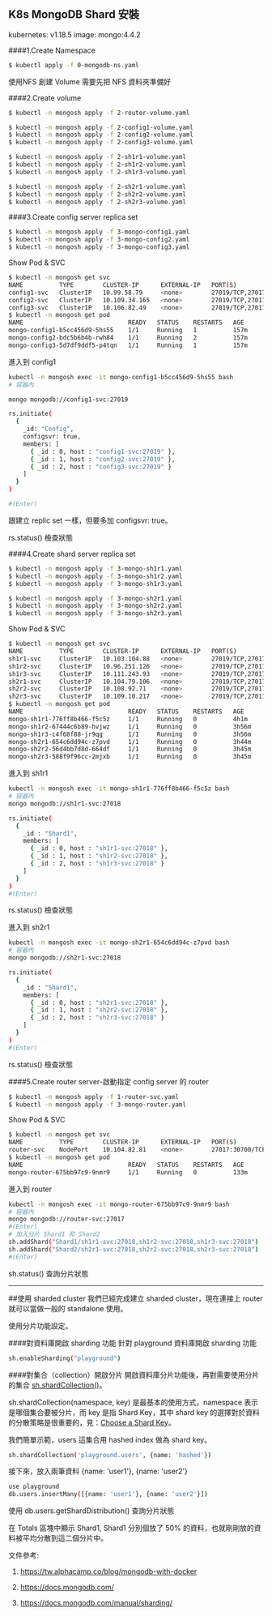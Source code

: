 ## K8s MongoDB Shard 安裝

kubernetes: v1.18.5
image: mongo:4.4.2

####1.Create Namespace
```Bash
$ kubectl apply -f 0-mongodb-ns.yaml
```

使用NFS 創建 Volume 需要先把 NFS 資料夾準備好

####2.Create volume
```Bash
$ kubectl -n mongosh apply -f 2-router-volume.yaml

$ kubectl -n mongosh apply -f 2-config1-volume.yaml
$ kubectl -n mongosh apply -f 2-config2-volume.yaml
$ kubectl -n mongosh apply -f 2-config3-volume.yaml

$ kubectl -n mongosh apply -f 2-sh1r1-volume.yaml
$ kubectl -n mongosh apply -f 2-sh1r2-volume.yaml
$ kubectl -n mongosh apply -f 2-sh1r3-volume.yaml

$ kubectl -n mongosh apply -f 2-sh2r1-volume.yaml
$ kubectl -n mongosh apply -f 2-sh2r2-volume.yaml
$ kubectl -n mongosh apply -f 2-sh2r3-volume.yaml

```

####3.Create config server replica set
```Bash
$ kubectl -n mongosh apply -f 3-mongo-config1.yaml
$ kubectl -n mongosh apply -f 3-mongo-config2.yaml
$ kubectl -n mongosh apply -f 3-mongo-config3.yaml
```
Show Pod & SVC
```Bash
$ kubectl -n mongosh get svc
NAME          TYPE        CLUSTER-IP      EXTERNAL-IP   PORT(S)                         AGE
config1-svc   ClusterIP   10.99.58.79     <none>        27019/TCP,27017/TCP,27018/TCP   4h34m
config2-svc   ClusterIP   10.109.34.165   <none>        27019/TCP,27017/TCP,27018/TCP   4h34m
config3-svc   ClusterIP   10.106.82.49    <none>        27019/TCP,27017/TCP,27018/TCP   4h34m
$ kubectl -n mongosh get pod
NAME                             READY   STATUS    RESTARTS   AGE
mongo-config1-b5cc456d9-5hs55    1/1     Running   1          157m
mongo-config2-bdc5b6b4b-rwh84    1/1     Running   2          157m
mongo-config3-5d7df9ddf5-p4tqn   1/1     Running   1          157m
```
進入到 config1

```Bash
kubectl -n mongosh exec -it mongo-config1-b5cc456d9-5hs55 bash
# 容器內

mongo mongodb://config1-svc:27019

rs.initiate(
  {
    _id: "Config",
    configsvr: true,
    members: [
      { _id : 0, host : "config1-svc:27019" },
      { _id : 1, host : "config2-svc:27019" },
      { _id : 2, host : "config3-svc:27019" }
    ]
  }
)

#(Enter)
```
跟建立 replic set 一樣，但要多加 configsvr: true。

rs.status() 檢查狀態

####4.Create shard server  replica set
```Bash
$ kubectl -n mongosh apply -f 3-mongo-sh1r1.yaml
$ kubectl -n mongosh apply -f 3-mongo-sh1r2.yaml
$ kubectl -n mongosh apply -f 3-mongo-sh1r3.yaml

$ kubectl -n mongosh apply -f 3-mongo-sh2r1.yaml
$ kubectl -n mongosh apply -f 3-mongo-sh2r2.yaml
$ kubectl -n mongosh apply -f 3-mongo-sh2r3.yaml
```
Show Pod & SVC
```Bash
$ kubectl -n mongosh get svc
NAME          TYPE        CLUSTER-IP      EXTERNAL-IP   PORT(S)                         AGE
sh1r1-svc     ClusterIP   10.103.104.88   <none>        27019/TCP,27017/TCP,27018/TCP   4h1m
sh1r2-svc     ClusterIP   10.96.251.126   <none>        27019/TCP,27017/TCP,27018/TCP   3h56m
sh1r3-svc     ClusterIP   10.111.243.93   <none>        27019/TCP,27017/TCP,27018/TCP   3h56m
sh2r1-svc     ClusterIP   10.104.79.106   <none>        27019/TCP,27017/TCP,27018/TCP   3h44m
sh2r2-svc     ClusterIP   10.108.92.71    <none>        27019/TCP,27017/TCP,27018/TCP   3h45m
sh2r3-svc     ClusterIP   10.109.10.217   <none>        27019/TCP,27017/TCP,27018/TCP   3h45m
$ kubectl -n mongosh get pod
NAME                             READY   STATUS    RESTARTS   AGE
mongo-sh1r1-776ff8b466-f5c5z     1/1     Running   0          4h1m
mongo-sh1r2-67444c6b89-hvjwz     1/1     Running   0          3h56m
mongo-sh1r3-c4f68f88-jr9qg       1/1     Running   0          3h56m
mongo-sh2r1-654c6dd94c-z7pvd     1/1     Running   0          3h44m
mongo-sh2r2-56d4bb7d8d-664df     1/1     Running   0          3h45m
mongo-sh2r3-588f9f96cc-2mjxb     1/1     Running   0          3h45m
```

進入到 sh1r1
```Bash
kubectl -n mongosh exec -it mongo-sh1r1-776ff8b466-f5c5z bash
# 容器內
mongo mongodb://sh1r1-svc:27018

rs.initiate(
  {
    _id : "Shard1",
    members: [
      { _id : 0, host : "sh1r1-svc:27018" },
      { _id : 1, host : "sh1r2-svc:27018" },
      { _id : 2, host : "sh1r3-svc:27018" }
    ]
  }
)
#(Enter)
```
rs.status() 檢查狀態

進入到 sh2r1
```Bash
kubectl -n mongosh exec -it mongo-sh2r1-654c6dd94c-z7pvd bash
# 容器內
mongo mongodb://sh2r1-svc:27018

rs.initiate(
  {
    _id : "Shard1",
    members: [
      { _id : 0, host : "sh2r1-svc:27018" },
      { _id : 1, host : "sh2r2-svc:27018" },
      { _id : 2, host : "sh2r3-svc:27018" }
    ]
  }
)
#(Enter)
```
rs.status() 檢查狀態

####5.Create router server-啟動指定 config server 的 router
```Bash
$ kubectl -n mongosh apply -f 1-router-svc.yaml
$ kubectl -n mongosh apply -f 3-mongo-router.yaml
```

Show Pod & SVC
```Bash
$ kubectl -n mongosh get svc
NAME          TYPE        CLUSTER-IP      EXTERNAL-IP   PORT(S)                         AGE
router-svc    NodePort    10.104.82.81    <none>        27017:30700/TCP                 133m
$ kubectl -n mongosh get pod
NAME                             READY   STATUS    RESTARTS   AGE
mongo-router-675bb97c9-9nmr9     1/1     Running   0          133m
```

進入到 router
```Bash
kubectl -n mongosh exec -it mongo-router-675bb97c9-9nmr9 bash
# 容器內
mongo mongodb://router-svc:27017
#(Enter)
# 加入分片 Shard1 和 Shard2
sh.addShard("Shard1/sh1r1-svc:27018,sh1r2-svc:27018,sh1r3-svc:27018")
sh.addShard("Shard2/sh2r1-svc:27018,sh2r2-svc:27018,sh2r3-svc:27018")
#(Enter)
```
 sh.status() 查詢分片狀態

---

##使用 sharded cluster
我們已經完成建立 sharded cluster，現在連接上 router 就可以當做一般的 standalone 使用。

使用分片功能設定。

####對資料庫開啟 sharding 功能
針對 playground 資料庫開啟 sharding 功能

```Bash
sh.enableSharding("playground")
```
####對集合（collection）開啟分片
開啟資料庫分片功能後，再對需要使用分片的集合 [sh.shardCollection()](https://docs.mongodb.com/manual/reference/method/sh.shardCollection/#mongodb-method-sh.shardCollection "sh.shardCollection()")。

sh.shardCollection(namespace, key) 是最基本的使用方式，namespace 表示是哪個集合要被分片，而 key 是指 Shard Key，其中 shard key 的選擇對於資料的分散策略是很重要的，見：[Choose a Shard Key](https://docs.mongodb.com/manual/core/sharding-choose-a-shard-key/#std-label-sharding-shard-key-selection "Choose a Shard Key")。

我們簡單示範，users 這集合用 hashed index 做為 shard key。
```Bash
sh.shardCollection('playground.users', {name: 'hashed'})
```
接下來，放入兩筆資料 {name: 'user1'}, {name: 'user2'}
```Bash
use playground
db.users.insertMany([{name: 'user1'}, {name: 'user2'}])
```
使用 db.users.getShardDistribution() 查詢分片狀態

在 Totals 區塊中顯示 Shard1, Shard1 分別個放了 50% 的資料，也就剛剛放的資料被平均分散到這二個分片中。

文件參考:
1. https://tw.alphacamp.co/blog/mongodb-with-docker

2. https://docs.mongodb.com/

3. https://docs.mongodb.com/manual/sharding/



